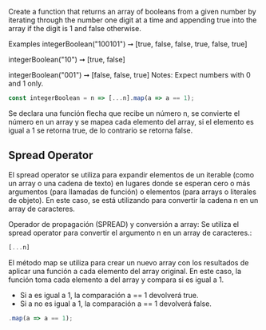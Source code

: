 Create a function that returns an array of booleans from a given number by iterating through the number one digit at a time and appending true into the array if the digit is 1 and false otherwise.

Examples
integerBoolean("100101") ➞ [true, false, false, true, false, true]

integerBoolean("10") ➞ [true, false]

integerBoolean("001") ➞ [false, false, true]
Notes: Expect numbers with 0 and 1 only.


```js
const integerBoolean = n => [...n].map(a => a == 1);
```

Se declara una función flecha que recibe un número n, se convierte el número en un array y se mapea cada elemento del array, si el elemento es igual a 1 se retorna true, de lo contrario se retorna false.

## Spread Operator
El spread operator se utiliza para expandir elementos de un iterable (como un array o una cadena de texto) en lugares donde se esperan cero o más argumentos (para llamadas de función) o elementos (para arrays o literales de objeto). En este caso, se está utilizando para convertir la cadena n en un array de caracteres.


Operador de propagación (SPREAD) y conversión a array: Se utiliza el spread operator para convertir el argumento n en un array de caracteres.:
```js
[...n]
```

El método map se utiliza para crear un nuevo array con los resultados de aplicar una función a cada elemento del array original. En este caso, la función toma cada elemento a del array y compara si es igual a 1.
- Si a es igual a 1, la comparación a == 1 devolverá true.
- Si a no es igual a 1, la comparación a == 1 devolverá false.
```js
.map(a => a == 1);
```

